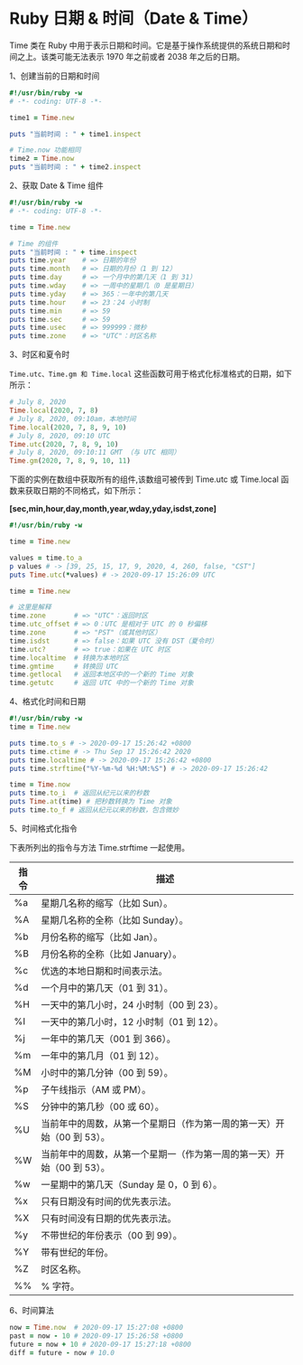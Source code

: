 # Ruby 日期 & 时间（Date & Time）

Time 类在 Ruby 中用于表示日期和时间。它是基于操作系统提供的系统日期和时间之上。该类可能无法表示 1970 年之前或者 2038 年之后的日期。

1、创建当前的日期和时间

```ruby
#!/usr/bin/ruby -w
# -*- coding: UTF-8 -*-

time1 = Time.new

puts "当前时间 : " + time1.inspect

# Time.now 功能相同
time2 = Time.now
puts "当前时间 : " + time2.inspect
```

2、获取 Date & Time 组件

```ruby
#!/usr/bin/ruby -w
# -*- coding: UTF-8 -*-

time = Time.new

# Time 的组件
puts "当前时间 : " + time.inspect
puts time.year    # => 日期的年份
puts time.month   # => 日期的月份（1 到 12）
puts time.day     # => 一个月中的第几天（1 到 31）
puts time.wday    # => 一周中的星期几（0 是星期日）
puts time.yday    # => 365：一年中的第几天
puts time.hour    # => 23：24 小时制
puts time.min     # => 59
puts time.sec     # => 59
puts time.usec    # => 999999：微秒
puts time.zone    # => "UTC"：时区名称
```

3、时区和夏令时

`Time.utc、Time.gm 和 Time.local` 这些函数可用于格式化标准格式的日期，如下所示：

```ruby
# July 8, 2020
Time.local(2020, 7, 8)
# July 8, 2020, 09:10am，本地时间
Time.local(2020, 7, 8, 9, 10)
# July 8, 2020, 09:10 UTC
Time.utc(2020, 7, 8, 9, 10)
# July 8, 2020, 09:10:11 GMT （与 UTC 相同）
Time.gm(2020, 7, 8, 9, 10, 11)
```

下面的实例在数组中获取所有的组件,该数组可被传到 Time.utc 或 Time.local 函数来获取日期的不同格式，如下所示：

**[sec,min,hour,day,month,year,wday,yday,isdst,zone]**

```ruby
#!/usr/bin/ruby -w

time = Time.new

values = time.to_a
p values # -> [39, 25, 15, 17, 9, 2020, 4, 260, false, "CST"]
puts Time.utc(*values) # -> 2020-09-17 15:26:09 UTC
```

```ruby
time = Time.new

# 这里是解释
time.zone       # => "UTC"：返回时区
time.utc_offset # => 0：UTC 是相对于 UTC 的 0 秒偏移
time.zone       # => "PST"（或其他时区）
time.isdst      # => false：如果 UTC 没有 DST（夏令时）
time.utc?       # => true：如果在 UTC 时区
time.localtime  # 转换为本地时区
time.gmtime     # 转换回 UTC
time.getlocal   # 返回本地区中的一个新的 Time 对象
time.getutc     # 返回 UTC 中的一个新的 Time 对象
```

4、格式化时间和日期

```ruby
#!/usr/bin/ruby -w
time = Time.new

puts time.to_s # -> 2020-09-17 15:26:42 +0800
puts time.ctime # -> Thu Sep 17 15:26:42 2020
puts time.localtime # -> 2020-09-17 15:26:42 +0800
puts time.strftime("%Y-%m-%d %H:%M:%S") # -> 2020-09-17 15:26:42

time = Time.now
puts time.to_i  # 返回从纪元以来的秒数
puts Time.at(time) # 把秒数转换为 Time 对象
puts time.to_f # 返回从纪元以来的秒数，包含微妙
```

5、时间格式化指令

下表所列出的指令与方法 Time.strftime 一起使用。

| 指令 | 描述                                                                   |
| ---- | ---------------------------------------------------------------------- |
| %a   | 星期几名称的缩写（比如 Sun）。                                         |
| %A   | 星期几名称的全称（比如 Sunday）。                                      |
| %b   | 月份名称的缩写（比如 Jan）。                                           |
| %B   | 月份名称的全称（比如 January）。                                       |
| %c   | 优选的本地日期和时间表示法。                                           |
| %d   | 一个月中的第几天（01 到 31）。                                         |
| %H   | 一天中的第几小时，24 小时制（00 到 23）。                              |
| %I   | 一天中的第几小时，12 小时制（01 到 12）。                              |
| %j   | 一年中的第几天（001 到 366）。                                         |
| %m   | 一年中的第几月（01 到 12）。                                           |
| %M   | 小时中的第几分钟（00 到 59）。                                         |
| %p   | 子午线指示（AM 或 PM）。                                               |
| %S   | 分钟中的第几秒（00 或 60）。                                           |
| %U   | 当前年中的周数，从第一个星期日（作为第一周的第一天）开始（00 到 53）。 |
| %W   | 当前年中的周数，从第一个星期一（作为第一周的第一天）开始（00 到 53）。 |
| %w   | 一星期中的第几天（Sunday 是 0，0 到 6）。                              |
| %x   | 只有日期没有时间的优先表示法。                                         |
| %X   | 只有时间没有日期的优先表示法。                                         |
| %y   | 不带世纪的年份表示（00 到 99）。                                       |
| %Y   | 带有世纪的年份。                                                       |
| %Z   | 时区名称。                                                             |
| %%   | % 字符。                                                               |

6、时间算法

```ruby
now = Time.now  # 2020-09-17 15:27:08 +0800
past = now - 10 # 2020-09-17 15:26:58 +0800
future = now + 10 # 2020-09-17 15:27:18 +0800
diff = future - now # 10.0
```
